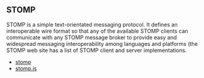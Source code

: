 ## STOMP


STOMP is a simple text-orientated messaging protocol. 
It defines an interoperable wire format so that any of the available STOMP clients can communicate with 
any STOMP message broker to provide easy and widespread messaging interoperability among languages and 
platforms (the STOMP web site has a list of STOMP client and server implementations.


- [stomp](https://stomp.github.io/)
- [stomp.js](https://github.com/jmesnil/stomp-websocket)

